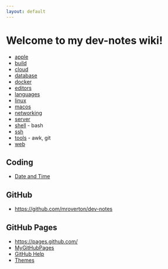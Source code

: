 ```yaml
---
layout: default
---
```

# Welcome to my dev-notes wiki!
- [apple](/apple.md)
- [build](/build.md)
- [cloud](/cloud.md)
- [database](/db.md)
- [docker](/docker.md)
- [editors](/edit.md)
- [languages](/lang.md)
- [linux](/linux.md)
- [macos](/macos.md)
- [networking](/net.md)
- [server](/server.md)
- [shell](/shell.md) - bash
- [ssh](/net-ssh.md)
- [tools](/tools.md) - awk, git
- [web](/web.md)

## Coding
- [Date and Time](/code-date-and-time.md)

## GitHub
- <https://github.com/mroverton/dev-notes>

## GitHub Pages
- <https://pages.github.com/>
- [MyGitHubPages](https://mroverton.github.io/dev-notes/index.html)
- [GitHub Help](https://help.github.com/articles/basic-writing-and-formatting-syntax/)
- [Themes](https://github.com/pages-themes)
